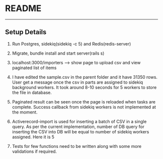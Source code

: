 # README

----
## Setup Details
1. Run Postgres, sidekiq(sidekiq -c 5) and Redis(redis-server)

2. Migrate, bundle install and start server(rails s)

3. localhost:3000/importers -->  show page to upload csv and view paginated list of items

4. I have edited the sample.csv in the parent folder and it have 31350 rows. User get a message once the csv in parts are assigned to sidekiq background workers. It took around 8-10 seconds for 5 workers to store the file in database.

5. Paginated result can be seen once the page is reloaded when tasks are complete. Success callback from sidekiq workers is not implemented at the moment.

6. Activerecord-import is used for inserting a batch of CSV in a single query. As per the current implementation, number of DB query for inserting the CSV into DB will be equal to number of sidekiq workers assigned. Here it is 5

5. Tests for few functions need to be written along with some more validations if required.